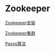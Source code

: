 # Zookeeper

[Zookeeper安装](./subfile/_1Zookeeper安装.md)

[Zookeeper集群](./subfile/_5Zookeeper集群.md)

[Paxos算法](./subfile/_4Paxos算法.md)

